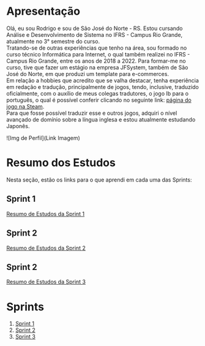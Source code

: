 # Apresentação

Olá, eu sou Rodrigo e sou de São José do Norte - RS. Estou cursando Análise e Desenvolvimento de Sistema no IFRS - Campus Rio Grande, atualmente no 3° semestre do curso.\
Tratando-se de outras experiências que tenho na área, sou formado no curso técnico Informática para Internet, o qual também realizei no IFRS - Campus Rio Grande, entre os anos de 2018 a 2022. Para formar-me no curso, tive que fazer um estágio na empresa JFSystem, também de São José do Norte, em que produzi um template para e-commerces.\
Em relação a hobbies que acredito que se valha destacar, tenha experiência em redação e tradução, principalmente de jogos, tendo, inclusive, traduzido oficialmente, com o auxílio de meus colegas tradutores, o jogo Ib para o português, o qual é possível conferir clicando no seguinte link: [página do jogo na Steam](https://store.steampowered.com/app/1901370/Ib/).\
Para que fosse possível traduzir esse e outros jogos, adquiri o nível avançado de domínio sobre a língua inglesa e estou atualmente estudando Japonês.

![Img de Perfil](Link Imagem)

# Resumo dos Estudos

Nesta seção, estão os links para o que aprendi em cada uma das Sprints:

## Sprint 1

[Resumo de Estudos da Sprint 1](Sprint%201/README.md)

## Sprint 2

[Resumo de Estudos da Sprint 2](Sprint%202/README.md)

## Sprint 2

[Resumo de Estudos da Sprint 3](Sprint%203/README.md)

# Sprints

1. [Sprint 1](Sprint%201)
2. [Sprint 2](Sprint%202)
3. [Sprint 3](Sprint%203)
